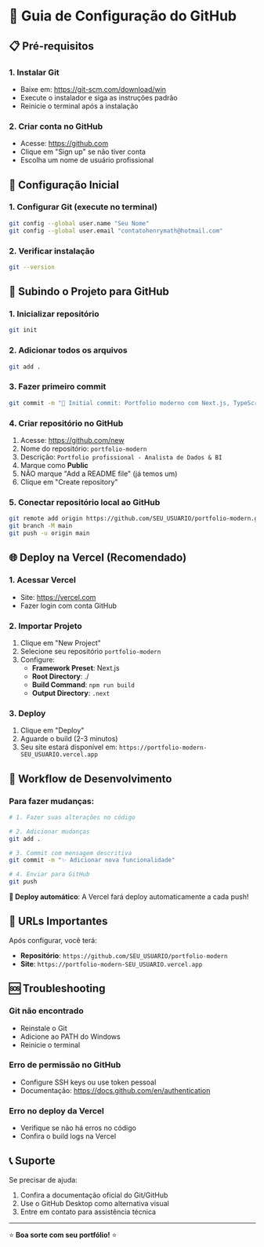 # 🚀 Guia de Configuração do GitHub

## 📋 Pré-requisitos

### 1. Instalar Git
- Baixe em: https://git-scm.com/download/win
- Execute o instalador e siga as instruções padrão
- Reinicie o terminal após a instalação

### 2. Criar conta no GitHub
- Acesse: https://github.com
- Clique em "Sign up" se não tiver conta
- Escolha um nome de usuário profissional

## 🔧 Configuração Inicial

### 1. Configurar Git (execute no terminal)
```bash
git config --global user.name "Seu Nome"
git config --global user.email "contatohenrymath@hotmail.com"
```

### 2. Verificar instalação
```bash
git --version
```

## 📂 Subindo o Projeto para GitHub

### 1. Inicializar repositório
```bash
git init
```

### 2. Adicionar todos os arquivos
```bash
git add .
```

### 3. Fazer primeiro commit
```bash
git commit -m "🚀 Initial commit: Portfolio moderno com Next.js, TypeScript e Tailwind"
```

### 4. Criar repositório no GitHub
1. Acesse: https://github.com/new
2. Nome do repositório: `portfolio-modern`
3. Descrição: `Portfolio profissional - Analista de Dados & BI`
4. Marque como **Public**
5. NÃO marque "Add a README file" (já temos um)
6. Clique em "Create repository"

### 5. Conectar repositório local ao GitHub
```bash
git remote add origin https://github.com/SEU_USUARIO/portfolio-modern.git
git branch -M main
git push -u origin main
```

## 🌐 Deploy na Vercel (Recomendado)

### 1. Acessar Vercel
- Site: https://vercel.com
- Fazer login com conta GitHub

### 2. Importar Projeto
1. Clique em "New Project"
2. Selecione seu repositório `portfolio-modern`
3. Configure:
   - **Framework Preset**: Next.js
   - **Root Directory**: ./
   - **Build Command**: `npm run build`
   - **Output Directory**: `.next`

### 3. Deploy
1. Clique em "Deploy"
2. Aguarde o build (2-3 minutos)
3. Seu site estará disponível em: `https://portfolio-modern-SEU_USUARIO.vercel.app`

## 🔄 Workflow de Desenvolvimento

### Para fazer mudanças:
```bash
# 1. Fazer suas alterações no código

# 2. Adicionar mudanças
git add .

# 3. Commit com mensagem descritiva
git commit -m "✨ Adicionar nova funcionalidade"

# 4. Enviar para GitHub
git push
```

**🎉 Deploy automático**: A Vercel fará deploy automaticamente a cada push!

## 🎯 URLs Importantes

Após configurar, você terá:
- **Repositório**: `https://github.com/SEU_USUARIO/portfolio-modern`
- **Site**: `https://portfolio-modern-SEU_USUARIO.vercel.app`

## 🆘 Troubleshooting

### Git não encontrado
- Reinstale o Git
- Adicione ao PATH do Windows
- Reinicie o terminal

### Erro de permissão no GitHub
- Configure SSH keys ou use token pessoal
- Documentação: https://docs.github.com/en/authentication

### Erro no deploy da Vercel
- Verifique se não há erros no código
- Confira o build logs na Vercel

## 📞 Suporte

Se precisar de ajuda:
1. Confira a documentação oficial do Git/GitHub
2. Use o GitHub Desktop como alternativa visual
3. Entre em contato para assistência técnica

---

⭐ **Boa sorte com seu portfólio!** ⭐

